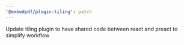 ```yaml
---
'@embedpdf/plugin-tiling': patch
---
```


Update tiling plugin to have shared code between react and preact to simplify workflow
